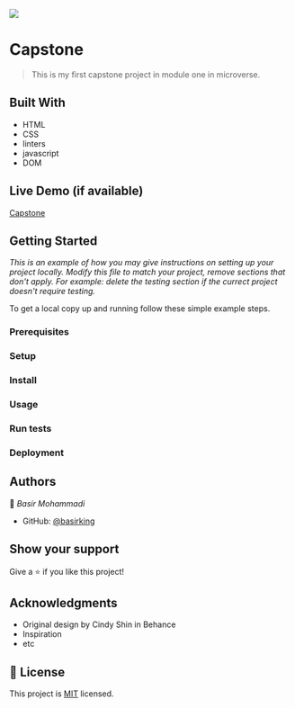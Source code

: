 ![](https://img.shields.io/badge/Microverse-blueviolet)

# Capstone

> This is my first capstone project in module one in microverse.


## Built With

- HTML
- CSS
- linters
- javascript
- DOM

## Live Demo (if available)

[Capstone](https://basirking.github.io/Capstone/)





## Getting Started

*This is an example of how you may give instructions on setting up your project locally.*
*Modify this file to match your project, remove sections that don't apply. For example: delete the testing section if the currect project doesn't require testing.*


To get a local copy up and running follow these simple example steps.

### Prerequisites

### Setup

### Install

### Usage

### Run tests

### Deployment



## Authors

👤 *Basir Mohammadi*

- GitHub: [@basirking](https://github.com/basirking)






## Show your support

Give a ⭐ if you like this project!

## Acknowledgments

- Original design by Cindy Shin in Behance
- Inspiration
- etc

## 📝 License

This project is [MIT](./MIT.md) licensed.
